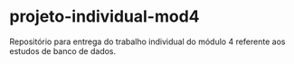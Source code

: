 # projeto-individual-mod4
Repositório para entrega do trabalho individual do módulo 4 referente aos estudos de banco de dados.
